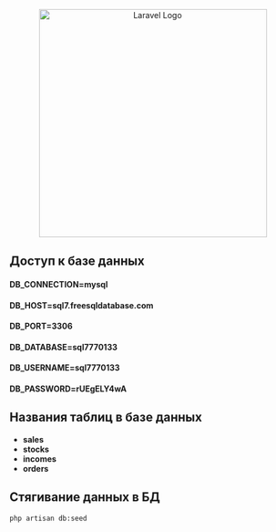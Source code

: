 <p align="center"><a href="https://laravel.com" target="_blank"><img src="https://raw.githubusercontent.com/laravel/art/master/logo-lockup/5%20SVG/2%20CMYK/1%20Full%20Color/laravel-logolockup-cmyk-red.svg" width="400" alt="Laravel Logo"></a></p>

## Доступ к базе данных

#### DB_CONNECTION=mysql
#### DB_HOST=sql7.freesqldatabase.com
#### DB_PORT=3306
#### DB_DATABASE=sql7770133
#### DB_USERNAME=sql7770133
#### DB_PASSWORD=rUEgELY4wA

## Названия таблиц в базе данных

- **sales**
- **stocks**
- **incomes**
- **orders**

## Стягивание данных в БД

`php artisan db:seed`


